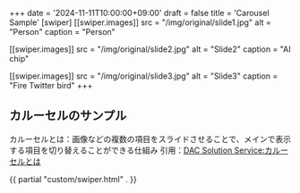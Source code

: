 +++
date = '2024-11-11T10:00:00+09:00'
draft = false
title = 'Carousel Sample'
[swiper]
[[swiper.images]]
src = "/img/original/slide1.jpg"
alt = "Person"
caption = "Person"

[[swiper.images]]
src = "/img/original/slide2.jpg"
alt = "Slide2"
caption = "AI chip"

[[swiper.images]]
src = "/img/original/slide3.jpg"
alt = "Slide3"
caption = "Fire Twitter bird"
+++

## カルーセルのサンプル

カルーセルとは：画像などの複数の項目をスライドさせることで、メインで表示する項目を切り替えることができる仕組み
引用：[DAC Solution Service:カルーセルとは](https://solutions.hakuhodody-one.co.jp/glossary/carousel-ad)

{{ partial "custom/swiper.html" . }}
